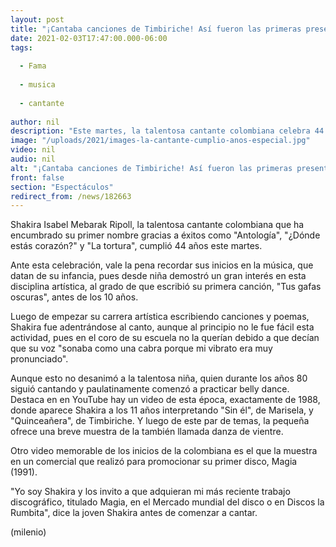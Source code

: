 ```yaml
---
layout: post
title: "¡Cantaba canciones de Timbiriche! Así fueron las primeras presentaciones musicales de Shakira"
date: 2021-02-03T17:47:00.000-06:00
tags:
  
  - Fama
  
  - musica
  
  - cantante
  
author: nil
description: "Este martes, la talentosa cantante colombiana celebra 44 años. ¡Mira cómo fueron sus inicios musicales! "
image: "/uploads/2021/images-la-cantante-cumplio-anos-especial.jpg"
video: nil
audio: nil
alt: "¡Cantaba canciones de Timbiriche! Así fueron las primeras presentaciones musicales de Shakira"
front: false
section: "Espectáculos"
redirect_from: /news/182663
---
```


Shakira Isabel Mebarak Ripoll, la talentosa cantante colombiana que ha encumbrado su primer nombre gracias a éxitos como "Antología", "¿Dónde estás corazón?" y "La tortura", cumplió 44 años este martes.
 
Ante esta celebración, vale la pena recordar sus inicios en la música, que datan de su infancia, pues desde niña demostró un gran interés en esta disciplina artística, al grado de que escribió su primera canción, "Tus gafas oscuras", antes de los 10 años.

Luego de empezar su carrera artística escribiendo canciones y poemas, Shakira fue adentrándose al canto, aunque al principio no le fue fácil esta actividad, pues en el coro de su escuela no la querían debido a que decían que su voz "sonaba como una cabra porque mi vibrato era muy pronunciado". 

Aunque esto no desanimó a la talentosa niña, quien durante los años 80 siguió cantando y paulatinamente comenzó a practicar belly dance. 
Destaca en en YouTube hay un video de esta época, exactamente de 1988, donde aparece Shakira a los 11 años interpretando "Sin él", de Marisela, y "Quinceañera", de Timbiriche. Y luego de este par de temas, la pequeña ofrece una breve muestra de la también llamada danza de vientre.  

Otro video memorable de los inicios de la colombiana es el que la muestra en un comercial que realizó para promocionar su primer disco, Magia (1991). 

"Yo soy Shakira y los invito a que adquieran mi más reciente trabajo discográfico, titulado Magia, en el Mercado mundial del disco o en Discos la Rumbita", dice la joven Shakira antes de comenzar a cantar. 

(milenio)